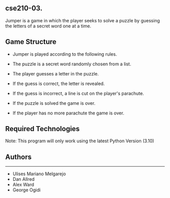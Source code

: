 ## cse210-03.
Jumper is a game in which the player seeks to solve a puzzle by guessing the letters of a secret word one at a time.

## Game Structure
* Jumper is played according to the following rules.

* The puzzle is a secret word randomly chosen from a list.

* The player guesses a letter in the puzzle.

* If the guess is correct, the letter is revealed.

* If the guess is incorrect, a line is cut on the player's parachute.

* If the puzzle is solved the game is over.

* If the player has no more parachute the game is over.

## Required Technologies
Note: This program will only work using the latest Python Version (3.10)

## Authors
---
* Ulises Mariano Melgarejo
* Dan Allred
* Alex Ward
* George Ogidi
